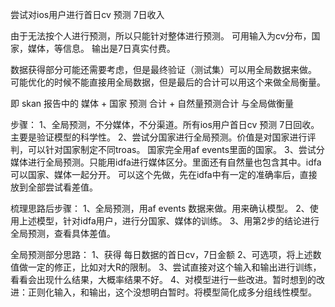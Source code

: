 尝试对ios用户进行首日cv 预测 7日收入

由于无法按个人进行预测，所以只能针对整体进行预测。
可用输入为cv分布，国家，媒体，等信息。
输出是7日真实付费。

数据获得部分可能还需要考虑，但是最终验证（测试集）可以用全局数据来做。
可能优化的时候不能直接用全局数据，但是最后的合计可以用这个来做全局衡量。

即 skan 报告中的 媒体 + 国家 预测 合计 
+
自然量预测合计
与全局做衡量

步骤：
1、全局预测，不分媒体，不分渠道。所有ios用户首日cv 预测 7日回收。
主要是验证模型的科学性。
2、尝试分国家进行全局预测。价值是对国家进行评判，可以针对国家制定不同troas。
国家完全用af events里面的国家。
3、尝试分媒体进行全局预测。只能用idfa进行媒体区分。里面还有自然量也包含其中。idfa可以国家、媒体一起分开。
可以这个先做，先在idfa中有一定的准确率后，直接放到全部尝试看差值。

梳理思路后步骤：
1、全局预测，用af events 数据来做。用来确认模型。
2、使用上述模型，针对idfa用户，进行分国家、媒体的训练。
3、用第2步的结论进行全局预测，查看具体差值。

全局预测部分思路：
1、获得 每日数据的首日cv，7日金额
2、可选项，将上述数值做一定的修正，比如对大R的限制。
3、尝试直接对这个输入和输出进行训练，看看会出现什么结果，大概率结果不好。
4、对模型进行一些改进。暂时想到的改进：正则化输入，和输出，这个没想明白暂时。将模型简化成多分组线性模型。